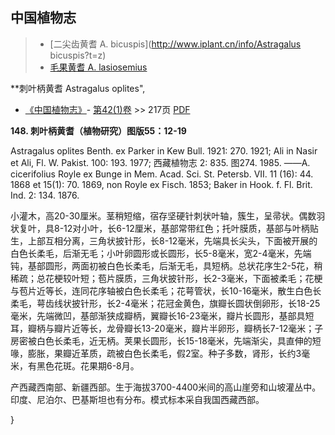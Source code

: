 
## 中国植物志

> * [二尖齿黄耆  A.  bicuspis](http://www.iplant.cn/info/Astragalus bicuspis?t=z)
> * [毛果黄耆  A.  lasiosemius](Astragalus-lasiosemius-毛果黄耆.md)

**刺叶柄黄耆 Astragalus oplites",

* [《中国植物志》](http://www.iplant.cn/frps)- [第42(1)卷](http://www.iplant.cn/frps/vol/42(1)) >> 217页 [PDF](http://www.iplant.cn/frps/pdf/42(1)/217.pdf)

**148. 刺叶柄黄耆（植物研究）图版55：12-19**

Astragalus oplites Benth. ex Parker in Kew Bull. 1921: 270. 1921; Ali in Nasir et Ali, Fl. W. Pakist. 100: 193. 1977; 西藏植物志 2: 835. 图274. 1985. ——A. cicerifolius Royle ex Bunge in Mem. Acad. Sci. St. Petersb. VII. 11 (16): 44. 1868 et 15(1): 70. 1869, non Royle ex Fisch. 1853; Baker in Hook. f. Fl. Brit. Ind. 2: 134. 1876.

小灌木，高20-30厘米。茎稍短缩，宿存坚硬针刺状叶轴，簇生，呈帚状。偶数羽状复叶，具8-12对小叶，长6-12厘米，基部常带红色；托叶膜质，基部与叶柄贴生，上部互相分离，三角状披针形，长8-12毫米，先端具长尖头，下面被开展的白色长柔毛，后渐无毛；小叶卵圆形或长圆形，长5-8毫米，宽2-4毫米，先端钝，基部圆形，两面初被白色长柔毛，后渐无毛，具短柄。总状花序生2-5花，稍稀疏；总花梗较叶短；苞片膜质，三角状披针形，长2-3毫米，下面被柔毛；花梗与苞片近等长，连同花序轴被白色长柔毛；花萼管状，长10-16毫米，散生白色长柔毛，萼齿线状披针形，长2-4毫米；花冠金黄色，旗瓣长圆状倒卵形，长18-25毫米，先端微凹，基部渐狭成瓣柄，翼瓣长16-23毫米，瓣片长圆形，基部具短耳，瓣柄与瓣片近等长，龙骨瓣长13-20毫米，瓣片半卵形，瓣柄长7-12毫米；子房密被白色长柔毛，近无柄。荚果长圆形，长15-18毫米，先端渐尖，具直伸的短喙，膨胀，果瓣近革质，疏被白色长柔毛，假2室。种子多数，肾形，长约3毫米，有黑色花斑。花果期6-8月。

产西藏西南部、新疆西部。生于海拔3700-4400米间的高山崖旁和山坡灌丛中。印度、尼泊尔、巴基斯坦也有分布。模式标本采自我国西藏西部。

}